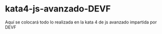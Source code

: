 # kata4-js-avanzado-DEVF
Aquí se colocará todo lo realizada en la kata 4 de js avanzado impartida por DEVF
